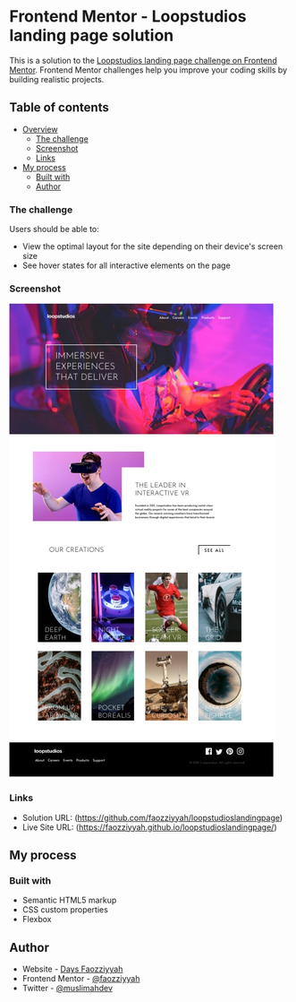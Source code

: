 # Frontend Mentor - Loopstudios landing page solution

This is a solution to the [Loopstudios landing page challenge on Frontend Mentor](https://www.frontendmentor.io/challenges/loopstudios-landing-page-N88J5Onjw). Frontend Mentor challenges help you improve your coding skills by building realistic projects. 

## Table of contents

- [Overview](#overview)
  - [The challenge](#the-challenge)
  - [Screenshot](#screenshot)
  - [Links](#links)
- [My process](#my-process)
  - [Built with](#built-with)
  - [Author](#author)

### The challenge

Users should be able to:

- View the optimal layout for the site depending on their device's screen size
- See hover states for all interactive elements on the page

### Screenshot

![](images/screenshot.jpg)

### Links

- Solution URL: (https://github.com/faozziyyah/loopstudioslandingpage)
- Live Site URL: (https://faozziyyah.github.io/loopstudioslandingpage/)

## My process

### Built with

- Semantic HTML5 markup
- CSS custom properties
- Flexbox

## Author

- Website - [Days Faozziyyah](https://my-portfolio.faozziyyah.vercel.app/)
- Frontend Mentor - [@faozziyyah](https://www.frontendmentor.io/profile/faozziyyah)
- Twitter - [@muslimahdev](https://twitter.com/muslimahdev?s=08)
